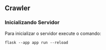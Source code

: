 ## Crawler

### Inicializando Servidor
Para inicializar o servidor execute o comando: 
```
flask --app app run --reload
```
